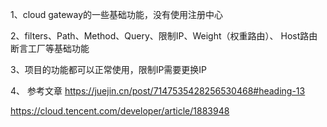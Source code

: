 1、cloud gateway的一些基础功能，没有使用注册中心

2、filters、Path、Method、Query、限制IP、Weight（权重路由）、 Host路由断言工厂等基础功能

3、项目的功能都可以正常使用，限制IP需要更换IP

4、 参考文章 
https://juejin.cn/post/7147535428256530468#heading-13

https://cloud.tencent.com/developer/article/1883948
 
